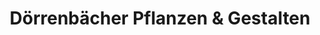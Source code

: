 ---
title: "Dörrenbächer Pflanzen & Gestalten"
url: /merchweiler/doerrenbaecher-pflanzen-und-gestalten/
shop: Garten-Center
---